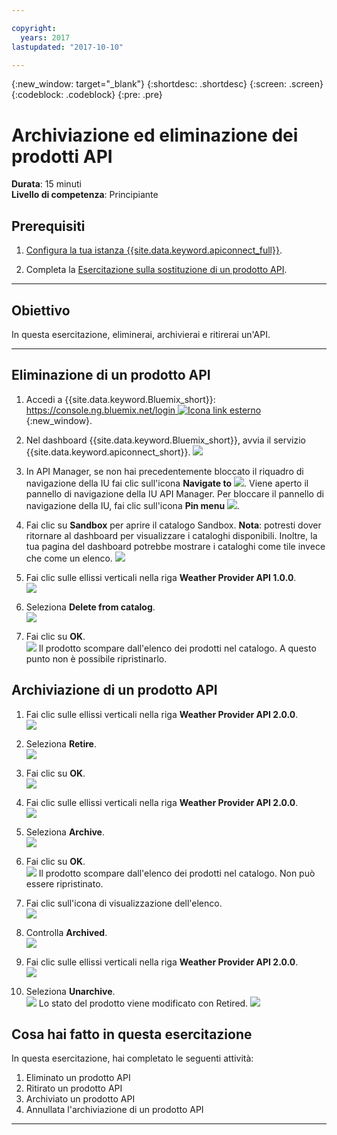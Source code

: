 ```yaml
---

copyright:
  years: 2017
lastupdated: "2017-10-10"

---
```


{:new_window: target="_blank"}
{:shortdesc: .shortdesc}
{:screen: .screen}
{:codeblock: .codeblock}
{:pre: .pre}

# Archiviazione ed eliminazione dei prodotti API
**Durata**: 15 minuti  
**Livello di competenza**: Principiante 

## Prerequisiti

1. [Configura la tua istanza {{site.data.keyword.apiconnect_full}}](tut_prereq_set_up_apic_instance.html).

2. Completa la [Esercitazione sulla sostituzione di un prodotto API](tut_manage_supercede.html).

---
## Obiettivo
In questa esercitazione, eliminerai, archivierai e ritirerai un'API.

---
## Eliminazione di un prodotto API
1. Accedi a {{site.data.keyword.Bluemix_short}}: [https://console.ng.bluemix.net/login ![Icona link esterno](../../../icons/launch-glyph.svg "Icona link esterno")](https://console.ng.bluemix.net/login){:new_window}.

2. Nel dashboard {{site.data.keyword.Bluemix_short}}, avvia il servizio {{site.data.keyword.apiconnect_short}}.
![](images/Bluemix.png)

3. In API Manager, se non hai precedentemente bloccato il riquadro di navigazione della IU fai clic sull'icona **Navigate to** ![](images/navigate-to.png). Viene aperto il pannello di navigazione della IU API Manager. Per bloccare il pannello di navigazione della IU, fai clic sull'icona **Pin menu** ![](images/pinned.png).

4. Fai clic su **Sandbox** per aprire il catalogo Sandbox. **Nota**: potresti dover ritornare al dashboard per visualizzare i cataloghi disponibili. Inoltre, la tua pagina del dashboard potrebbe mostrare i cataloghi come tile invece che come un elenco.
![](images/del-sandbox-list.png)

5. Fai clic sulle ellissi verticali nella riga **Weather Provider API 1.0.0**.  
![](images/del-prod-list1.png)

6. Seleziona **Delete from catalog**.  
![](images/del-del-from-cat.png)

7. Fai clic su **OK**.  
![](images/del-del-dialog.png)
    Il prodotto scompare dall'elenco dei prodotti nel catalogo. A questo punto non è possibile ripristinarlo.


## Archiviazione di un prodotto API
1. Fai clic sulle ellissi verticali nella riga **Weather Provider API 2.0.0**.  
![](images/del-prod-list2.png)

2. Seleziona **Retire**.  
![](images/del-select-retire.png)

3. Fai clic su **OK**.  
![](images/del-retire-dialog.png)

4. Fai clic sulle ellissi verticali nella riga **Weather Provider API 2.0.0**.  
![](images/del-prod-list3.png)

5. Seleziona **Archive**.  
![](images/del-select-archive.png)

6. Fai clic su **OK**.  
![](images/del-archive-dialog.png)
    Il prodotto scompare dall'elenco dei prodotti nel catalogo. Non può essere ripristinato.

7. Fai clic sull'icona di visualizzazione dell'elenco.  
![](images/del-prod-list4.png)

8. Controlla **Archived**.  
![](images/del-view-archived.png)

9. Fai clic sulle ellissi verticali nella riga **Weather Provider API 2.0.0**.  
![](images/del-prod-list5.png)

10. Seleziona **Unarchive**.  
![](images/del-unarchive.png)
    Lo stato del prodotto viene modificato con Retired.
    ![](images/del-prod-list6.png)

 
 
## Cosa hai fatto in questa esercitazione
In questa esercitazione, hai completato le seguenti attività:

1. Eliminato un prodotto API 
2. Ritirato un prodotto API
3. Archiviato un prodotto API
4. Annullata l'archiviazione di un prodotto API

---













